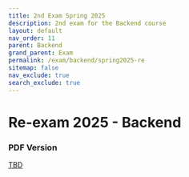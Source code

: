 ```yaml
---
title: 2nd Exam Spring 2025
description: 2nd exam for the Backend course
layout: default
nav_order: 11
parent: Backend
grand_parent: Exam
permalink: /exam/backend/spring2025-re
sitemap: false
nav_exclude: true
search_exclude: true
---
```


# Re-exam 2025 - Backend

### PDF Version

[TBD]()
